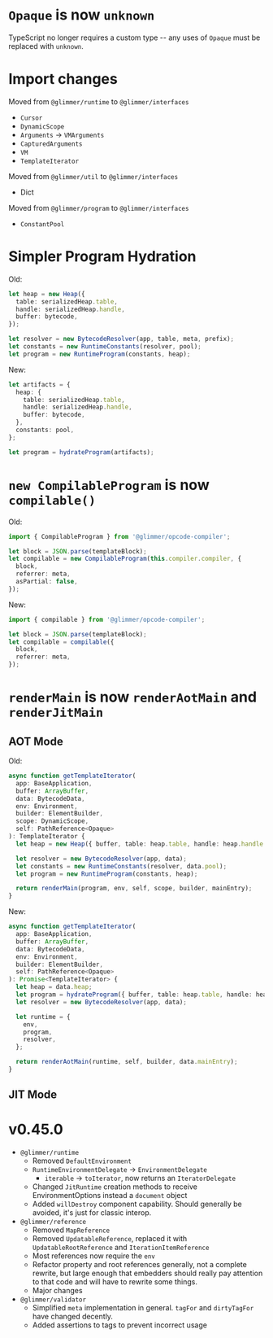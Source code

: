 # `Opaque` is now `unknown`

TypeScript no longer requires a custom type -- any uses of `Opaque` must be replaced with `unknown`.

# Import changes

Moved from `@glimmer/runtime` to `@glimmer/interfaces`

- `Cursor`
- `DynamicScope`
- `Arguments` -> `VMArguments`
- `CapturedArguments`
- `VM`
- `TemplateIterator`

Moved from `@glimmer/util` to `@glimmer/interfaces`

- Dict

Moved from `@glimmer/program` to `@glimmer/interfaces`

- `ConstantPool`

# Simpler Program Hydration

Old:

```ts
let heap = new Heap({
  table: serializedHeap.table,
  handle: serializedHeap.handle,
  buffer: bytecode,
});

let resolver = new BytecodeResolver(app, table, meta, prefix);
let constants = new RuntimeConstants(resolver, pool);
let program = new RuntimeProgram(constants, heap);
```

New:

```ts
let artifacts = {
  heap: {
    table: serializedHeap.table,
    handle: serializedHeap.handle,
    buffer: bytecode,
  },
  constants: pool,
};

let program = hydrateProgram(artifacts);
```

# `new CompilableProgram` is now `compilable()`

Old:

```ts
import { CompilableProgram } from '@glimmer/opcode-compiler';

let block = JSON.parse(templateBlock);
let compilable = new CompilableProgram(this.compiler.compiler, {
  block,
  referrer: meta,
  asPartial: false,
});
```

New:

```ts
import { compilable } from '@glimmer/opcode-compiler';

let block = JSON.parse(templateBlock);
let compilable = compilable({
  block,
  referrer: meta,
});
```

# `renderMain` is now `renderAotMain` and `renderJitMain`

## AOT Mode

Old:

```ts
async function getTemplateIterator(
  app: BaseApplication,
  buffer: ArrayBuffer,
  data: BytecodeData,
  env: Environment,
  builder: ElementBuilder,
  scope: DynamicScope,
  self: PathReference<Opaque>
): TemplateIterator {
  let heap = new Heap({ buffer, table: heap.table, handle: heap.handle });

  let resolver = new BytecodeResolver(app, data);
  let constants = new RuntimeConstants(resolver, data.pool);
  let program = new RuntimeProgram(constants, heap);

  return renderMain(program, env, self, scope, builder, mainEntry);
}
```

New:

```ts
async function getTemplateIterator(
  app: BaseApplication,
  buffer: ArrayBuffer,
  data: BytecodeData,
  env: Environment,
  builder: ElementBuilder,
  self: PathReference<Opaque>
): Promise<TemplateIterator> {
  let heap = data.heap;
  let program = hydrateProgram({ buffer, table: heap.table, handle: heap.handle });
  let resolver = new BytecodeResolver(app, data);

  let runtime = {
    env,
    program,
    resolver,
  };

  return renderAotMain(runtime, self, builder, data.mainEntry);
}
```

## JIT Mode

# v0.45.0

* `@glimmer/runtime`
  * Removed `DefaultEnvironment`
  * `RuntimeEnvironmentDelegate` -> `EnvironmentDelegate`
    * `iterable` -> `toIterator`, now returns an `IteratorDelegate`
  * Changed `JitRuntime` creation methods to receive EnvironmentOptions instead
    a `document` object
  * Added `willDestroy` component capability. Should generally be avoided, it's
    just for classic interop.
* `@glimmer/reference`
  * Removed `MapReference`
  * Removed `UpdatableReference`, replaced it with `UpdatableRootReference` and
    `IterationItemReference`
  * Most references now require the `env`
  * Refactor property and root references generally, not a complete rewrite, but
    large enough that embedders should really pay attention to that code and
    will have to rewrite some things.
  * Major changes
* `@glimmer/validator`
  * Simplified `meta` implementation in general. `tagFor` and `dirtyTagFor` have
    changed decently.
  * Added assertions to tags to prevent incorrect usage


